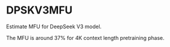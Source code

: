 # DPSKV3MFU

Estimate MFU for DeepSeek V3 model.

The MFU is around 37% for 4K context length pretraining phase.